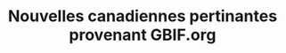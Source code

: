 ---
# Stories about GBIF-mediated CA data
layout: compose
klass: compositionBlocks
lang-ref: GBIFstories
lang: fr
title: Nouvelles canadiennes pertinantes provenant GBIF.org
description: Cette page présente des nouvelles, des infos sur l'utilisation des données et des évènements de GBIF
composition:
- type: stories
  data: /fr/GBIFdataUse
- type: stories
  data: /fr/GBIFevents
- type: stories
  data: /fr/GBIFnews
---